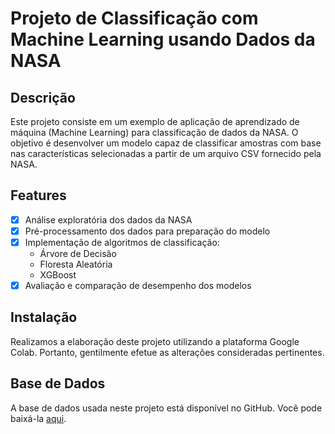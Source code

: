 # Projeto de Classificação com Machine Learning usando Dados da NASA

## Descrição

Este projeto consiste em um exemplo de aplicação de aprendizado de máquina (Machine Learning) para classificação de dados da NASA. O objetivo é desenvolver um modelo capaz de classificar amostras com base nas características selecionadas a partir de um arquivo CSV fornecido pela NASA.

## Features

- [x] Análise exploratória dos dados da NASA
- [x] Pré-processamento dos dados para preparação do modelo
- [x] Implementação de algoritmos de classificação:
  - Árvore de Decisão
  - Floresta Aleatória
  - XGBoost
- [x] Avaliação e comparação de desempenho dos modelos

## Instalação

Realizamos a elaboração deste projeto utilizando a plataforma Google Colab. Portanto, gentilmente efetue as alterações consideradas pertinentes.

## Base de Dados
A base de dados usada neste projeto está disponível no GitHub. Você pode baixá-la [aqui](https://github.com/Lucas-Justino/Problema-Classificacao-Nasa/blob/main/neo.csv).